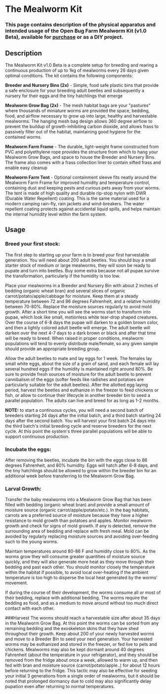 # The Mealworm Kit

### This page contains description of the physical apparatus and intended usage of the Open Bug Farm Mealworm Kit (v1.0 Beta), available for [purchase](http://www.openbugfarm.com/store/c1/Featured_Products.html) or as a DIY project. 

## Description

The Mealworm Kit v1.0 Beta is a complete setup for breeding and rearing a continuous production of up to 1kg of mealworms every 26 days given optimal conditions. The kit contains the following components:

**Breeder and Nursery Bins (2x)** - Simple, food safe plastic bins that provide a safe enclosure for your breeding adult beetles and subsequently a nursery for their eggs and the tiny hatchlings that emerge

**Mealworm Grow Bag (2x)** - The mesh habitat bags are your "pastures" where thousands of miniature worms are provided the space, bedding, food, and airflow necessary to grow up into large, healthy and harvestable mealworms. The hanging mesh bag design allows 360 degree airflow to prevent the buildup of growth-inhibiting carbon dioxide, and allows frass to passively filter out of the habitat, maintaining good hygiene for the contained worms.

**Mealworm Farm Frame** - The durable, light-weight frame constructed from PVC and polyethylene rope provides the structure from which to hang your Mealworm Grow Bags, and space to house the Breeder and Nursery Bins. The frame also comes with a frass collection liner to contain sifted frass and enable easy cleanup

**Mealworm Farm Tent** - Optional containment sleeve fits neatly around the Mealworm Farm Frame for improved humidity and temperature control, containing dust and keeping pests and curious pets away from your worms. The tent is made of high quality and durable rip-stop nylon with DWR (Durable Water Repellent) coating. This is the same material used for a modern camping rain-fly, rain jackets and wind-breakers. The water repellent coating protects against accidental liquid spills, and helps maintain the internal humidity level within the farm system.

## Usage

### Breed your first stock:
The first step to starting up your farm is to breed your first harvestable generation. You will need about 200 adult beetles. You should buy a small starter stock of medium or large mealworms, they will soon be ready to pupate and turn into beetles. Buy some extra because not all pupae survive the transformation, particularly if the humidity is too low.

Place your mealworms in a Breeder and Nursery Bin with about 2 inches of bedding (organic wheat bran) and several slices of organic carrot/potato/apple/cabbage for moisture. Keep them at a steady temperature between 72 and 86 degrees Fahrenheit, and a relative humidity between 70-80%. Replace the moisture sources regularly to avoid mold growth. After a short time you will see the worms start to transform into pupae, which look like small, motionless white tear-drop shaped creatures. Over the course of 6-8 days the pupae will darken to a golden brown color, and then a lightly colored adult beetle will emerge. The adult beetle will darken over the next 4-7 days to a dark brown or black and after that time will be ready to breed. When raised in proper conditions, mealworm populations will tend to evenly distribute male/female, so any given sample should provide an appropriate breeding group. 

Allow the adult beetles to mate and lay eggs for 1 week. The females lay small white eggs, about the size of a grain of sand, and each female will lay several hundred eggs if the humidity is maintained right around 80%. Be sure to provide fresh sources of moisture for the adult beetle to prevent cannibalism of the eggs (softer feeds like radishes and potatoes are particularly suitable for the adult beetles). After the allotted egg laying period, harvest the beetles and euthanize in the freezer to feed chickens or fish, or allow to continue their lifecycle in another breeder bin to seed a parallel population. The adults can live and breed for as long as 1-2 months.

**NOTE:** to start a continuous cycles, you will need a second batch of breeders starting 24 days after the initial batch, and a third batch starting 24 days after the second batch. You will harvest your first batch 24 days into the third batch's initial breeding cycle and reserve breeders for the next cycle. At this point the system's three parallel populations will be able to support continuous production.

### Incubate the eggs:
After removing the beetles, incubate the bin with the eggs close to 86 degrees Fahrenheit, and 80% humidity. Eggs will hatch after 6-8 days, and the tiny hatchlings should be allowed to grow within the breeder bin for an additional week before transferring to the Mealworm Grow Bag. 

### Larval Growth:
Transfer the baby mealworms into a Mealworm Grow Bag that has been filled with bedding (organic wheat bran) and provide a small amount of moisture source (organic carrot/apple/potato/etc.). In the bag habitats, carrots are a preferred source of moisture because they have a higher resistance to mold growth than potatoes and apples. Monitor mealworm growth and check for signs of mold growth. If any is detected, remove the surrounding area of bedding and replace with fresh meal. Mold can be avoided by regularly replacing moisture sources and avoiding over-feeding such to the young worms.

Maintain temperatures around 80-86 F and humidity close to 80%. As the worms grow they will consume greater quantities of moisture source quickly, and they will also generate more heat as they move through their bedding and past each other. You should monitor closely the temperature within the habitat if possible, to avoid local over-heating if the ambient temperature is too high to disperse the local heat generated by the worms' movement.

If during the course of their development, the worms consume all or most of their bedding, replace with additional bedding. The worms require the bedding as food, and as a medium to move around without too much direct contact with each other.


###Harvest
The worms should reach a harvestable size after about 35 days in the Mealworm Grow Bag. At this point the worms can be sorted from any remaining bedding and the exoskeleton skins that they have shed throughout their growth. Keep about 200 of your newly harvested worms and move to a Breeder Bin to seed your next generation. Your harvested worms may be euthanized and stored in the freezer, or fed live to pets and chickens. Mealworms may also be kept dormant around 40 degrees Fahrenheit (about the temperature in your refrigerator), and they should be removed from the fridge about once a week, allowed to warm up, and then fed with bran and moisture source (carrot/potato/apple..) for about 12 hours before returning to the fridge. This tactic may also be effective for seeding your initial 3 generations from a single order of mealworms, but it should be noted that prolonged dormancy due to cold may also significantly delay pupation even after returning to normal temperatures.


